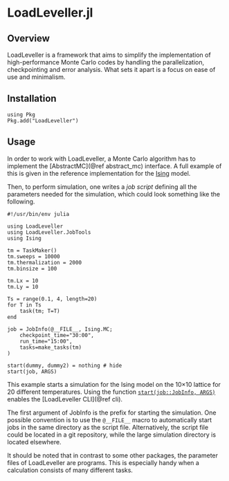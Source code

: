 # LoadLeveller.jl

## Overview

LoadLeveller is a framework that aims to simplify the implementation of high-performance Monte Carlo codes
by handling the parallelization, checkpointing and error analysis. What sets it apart is a focus on
ease of use and minimalism.

## Installation

```@repl
using Pkg
Pkg.add("LoadLeveller")
```

## Usage

In order to work with LoadLeveller, a Monte Carlo algorithm has to implement the [AbstractMC](@ref abstract_mc) interface. A full example of this is given in the
reference implementation for the [Ising](https://github.com/lukas-weber/Ising.jl) model.

Then, to perform simulation, one writes a *job script* defining all the parameters needed for the simulation, which could look something like the following.
```@example
#!/usr/bin/env julia

using LoadLeveller
using LoadLeveller.JobTools
using Ising

tm = TaskMaker()
tm.sweeps = 10000
tm.thermalization = 2000
tm.binsize = 100

tm.Lx = 10
tm.Ly = 10

Ts = range(0.1, 4, length=20)
for T in Ts
    task(tm; T=T)
end

job = JobInfo(@__FILE__, Ising.MC;
    checkpoint_time="30:00",
    run_time="15:00",
    tasks=make_tasks(tm)
)

start(dummy, dummy2) = nothing # hide
start(job, ARGS)
```

This example starts a simulation for the Ising model on the 10×10 lattice for 20 different temperatures. Using the function [`start(job::JobInfo, ARGS)`](@ref) enables the [LoadLeveller CLI](@ref cli).

The first argument of JobInfo is the prefix for starting the simulation. One possible convention is to use the `@__FILE__` macro to automatically start jobs in the same directory as the script file. Alternatively,
the script file could be located in a git repository, while the large simulation directory is located elsewhere.

It should be noted that in contrast to some other packages, the parameter files of LoadLeveller are programs. This is especially handy when a calculation consists of many different tasks.
